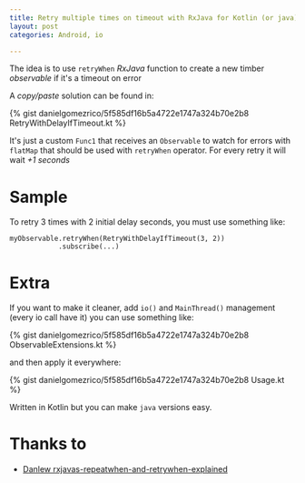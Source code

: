 ```yaml
---
title: Retry multiple times on timeout with RxJava for Kotlin (or java)
layout: post
categories: Android, io

---
```


The idea is to use `retryWhen` _RxJava_ function to create a new timber _observable_ if it's a timeout on error

A _copy/paste_ solution can be found in:

{% gist danielgomezrico/5f585df16b5a4722e1747a324b70e2b8 RetryWithDelayIfTimeout.kt %}

It's just a custom `Func1` that receives an `Observable` to watch for errors with `flatMap` that should be used with `retryWhen` operator. For every retry it will wait _+1 seconds_

# Sample

To retry 3 times with 2 initial delay seconds, you must use something like: 

```
myObservable.retryWhen(RetryWithDelayIfTimeout(3, 2))
            .subscribe(...)
```

# Extra

If you want to make it cleaner, add `io()` and `MainThread()` management (every io call have it) you can use something like:

{% gist danielgomezrico/5f585df16b5a4722e1747a324b70e2b8 ObservableExtensions.kt %}

and then apply it everywhere:

{% gist danielgomezrico/5f585df16b5a4722e1747a324b70e2b8 Usage.kt %}

Written in Kotlin but you can make `java` versions easy.

# Thanks to
- [Danlew rxjavas-repeatwhen-and-retrywhen-explained](http://blog.danlew.net/2016/01/25/rxjavas-repeatwhen-and-retrywhen-explained/)

